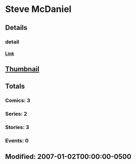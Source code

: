 # Steve  McDaniel 
## Details
### detail
#### [Link](http://marvel.com/comics/creators/2723/steve_mcdaniel?utm_campaign=apiRef&utm_source=225578a89fc76f3d20fbffda5d17a88d)
## [Thumbnail](http://i.annihil.us/u/prod/marvel/i/mg/b/40/image_not_available.jpg)
## Totals
### Comics: 3
### Series: 2
### Stories: 3
### Events: 0
## Modified: 2007-01-02T00:00:00-0500